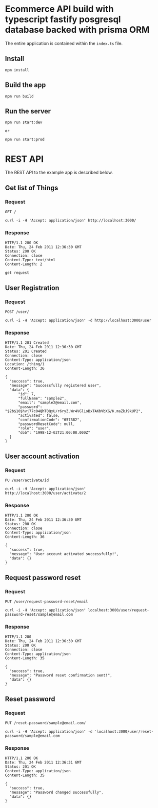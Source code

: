 # Ecommerce API build with typescript fastify posgresql database backed with prisma ORM

The entire application is contained within the `index.ts` file.

## Install

    npm install

## Build the app

    npm run build

## Run the server

    npm run start:dev

    or

    npm run start:prod

# REST API

The REST API to the example app is described below.

## Get list of Things

### Request

`GET /`

    curl -i -H 'Accept: application/json' http://localhost:3000/

### Response

    HTTP/1.1 200 OK
    Date: Thu, 24 Feb 2011 12:36:30 GMT
    Status: 200 OK
    Connection: close
    Content-Type: text/html
    Content-Length: 2

    get request

## User Registration

### Request

`POST /user/`

    curl -i -H 'Accept: application/json' -d http://localhost:3000/user

### Response

    HTTP/1.1 201 Created
    Date: Thu, 24 Feb 2011 12:36:30 GMT
    Status: 201 Created
    Connection: close
    Content-Type: application/json
    Location: /thing/1
    Content-Length: 36

    {
      "success": true,
      "message": "Successfully registered user",
      "data": {
          "id": 7,
          "fullName": "sample2",
          "email": "sample2@email.com",
          "password": "$2b$10$hvj77cO4QhTOQxU/r6ryZ.Wr4VGlLoBxTAKbVbXG/K.maZkJ9kUP2",
          "activated": false,
          "confirmationCode": "657382",
          "passwordResetCode": null,
          "role": "user",
          "dob": "1998-12-02T21:00:00.000Z"
      }
    }

## User account activation

### Request

`PU /user/activate/id`

    curl -i -H 'Accept: application/json' http://localhost:3000/user/activate/2

### Response

    HTTP/1.1 200 OK
    Date: Thu, 24 Feb 2011 12:36:30 GMT
    Status: 200 OK
    Connection: close
    Content-Type: application/json
    Content-Length: 36

    {
      "success": true,
      "message": "User account activated successfully!",
      "data": {}
    }

## Request password reset

### Request

`PUT /user/request-password-reset/email`

    curl -i -H 'Accept: application/json' localhost:3000/user/request-password-reset/sample@email.com

### Response

    HTTP/1.1 200
    Date: Thu, 24 Feb 2011 12:36:30 GMT
    Status: 200 OK
    Connection: close
    Content-Type: application/json
    Content-Length: 35

    {
      "success": true,
      "message": "Password reset confirmation sent!",
      "data": {}
    }

## Reset password

### Request

`PUT /reset-password/sample@email.com/`

    curl -i -H 'Accept: application/json' -d 'localhost:3000/user/reset-password/sample@email.com

### Response

    HTTP/1.1 200 OK
    Date: Thu, 24 Feb 2011 12:36:31 GMT
    Status: 201 OK
    Content-Type: application/json
    Content-Length: 35

    {
      "success": true,
      "message": "Password changed successfully",
      "data": {}
    }


